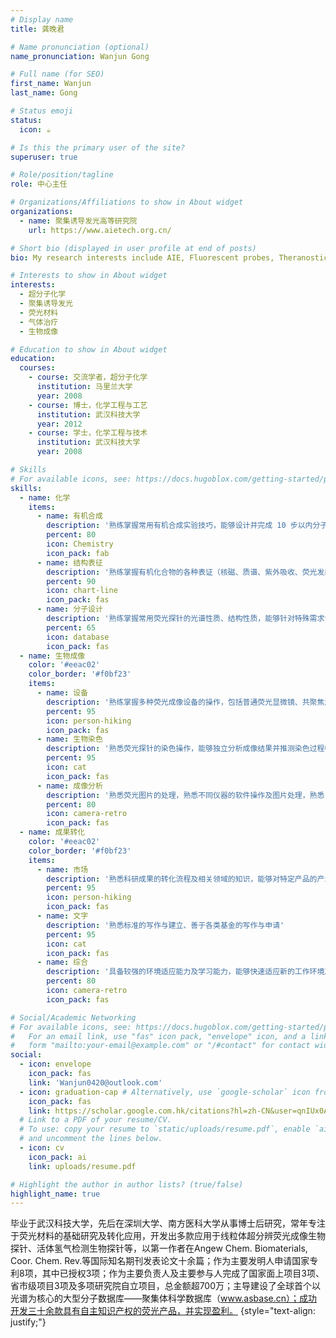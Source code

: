```yaml
---
# Display name
title: 龚晚君

# Name pronunciation (optional)
name_pronunciation: Wanjun Gong

# Full name (for SEO)
first_name: Wanjun
last_name: Gong

# Status emoji
status:
  icon: ☕️

# Is this the primary user of the site?
superuser: true

# Role/position/tagline
role: 中心主任

# Organizations/Affiliations to show in About widget
organizations:
  - name: 聚集诱导发光高等研究院
    url: https://www.aietech.org.cn/

# Short bio (displayed in user profile at end of posts)
bio: My research interests include AIE, Fluorescent probes, Theranostics, industrialization.

# Interests to show in About widget
interests:
  - 超分子化学
  - 聚集诱导发光
  - 荧光材料
  - 气体治疗
  - 生物成像

# Education to show in About widget
education:
  courses:
    - course: 交流学者，超分子化学
      institution: 马里兰大学
      year: 2008
    - course: 博士，化学工程与工艺
      institution: 武汉科技大学
      year: 2012
    - course: 学士，化学工程与技术
      institution: 武汉科技大学
      year: 2008

# Skills
# For available icons, see: https://docs.hugoblox.com/getting-started/page-builder/#icons
skills:
  - name: 化学
    items:
      - name: 有机合成
        description: '熟练掌握常用有机合成实验技巧，能够设计并完成 10 步以内分子设计及合成。'
        percent: 80
        icon: Chemistry
        icon_pack: fab
      - name: 结构表征
        description: '熟练掌握有机化合物的各种表证（核磁、质谱、紫外吸收、荧光发射、红外光谱、拉曼光谱、 单晶XRD，粉末 XRD），具有多种仪器的操作经验（核磁、质谱、HPLC, 紫外吸收、荧光发射、红外光谱、拉曼光谱、单晶 XRD，粉末 XRD），并熟掌握表证结果的分析。'
        percent: 90
        icon: chart-line
        icon_pack: fas
      - name: 分子设计
        description: '熟练掌握常用荧光探针的光谱性质、结构性质，能够针对特殊需求设计分子结构。具有细胞器染色、离子特异性识别、细菌特异性标记、免疫组化、qPCR、化学发光等荧光探针的设计经验。'
        percent: 65
        icon: database
        icon_pack: fas
  - name: 生物成像
    color: '#eeac02'
    color_border: '#f0bf23'
    items:
      - name: 设备
        description: '熟练掌握多种荧光成像设备的操作，包括普通荧光显微镜、共聚焦激光显微镜、小动物 3D 成像、STORM 超分辨荧光显微镜、STED 超分辨荧光显微镜。'
        percent: 95
        icon: person-hiking
        icon_pack: fas
      - name: 生物染色
        description: '熟悉荧光探针的染色操作，能够独立分析成像结果并推测染色过程中的问题，依此解决荧光探针的不足。'
        percent: 95
        icon: cat
        icon_pack: fas
      - name: 成像分析
        description: '熟悉荧光图片的处理，熟悉不同仪器的软件操作及图片处理，熟悉 Imagej 的图片处理'
        percent: 80
        icon: camera-retro
        icon_pack: fas
  - name: 成果转化
    color: '#eeac02'
    color_border: '#f0bf23'
    items:
      - name: 市场
        description: '熟悉科研成果的转化流程及相关领域的知识，能够对特定产品的产业化潜力进行定性且定量的判断，对专业领域的市场需求敏感，能够根据市场需求快速的调整产业化方向。'
        percent: 95
        icon: person-hiking
        icon_pack: fas
      - name: 文字
        description: '熟悉标准的写作与建立、善于各类基金的写作与申请'
        percent: 95
        icon: cat
        icon_pack: fas
      - name: 综合
        description: '具备较强的环境适应能力及学习能力，能够快速适应新的工作环境及工作内容。'
        percent: 80
        icon: camera-retro
        icon_pack: fas

# Social/Academic Networking
# For available icons, see: https://docs.hugoblox.com/getting-started/page-builder/#icons
#   For an email link, use "fas" icon pack, "envelope" icon, and a link in the
#   form "mailto:your-email@example.com" or "/#contact" for contact widget.
social:
  - icon: envelope
    icon_pack: fas
    link: 'Wanjun0420@outlook.com'
  - icon: graduation-cap # Alternatively, use `google-scholar` icon from `ai` icon pack
    icon_pack: fas
    link: https://scholar.google.com.hk/citations?hl=zh-CN&user=qnIUx0AAAAAJ
  # Link to a PDF of your resume/CV.
  # To use: copy your resume to `static/uploads/resume.pdf`, enable `ai` icons in `params.yaml`,
  # and uncomment the lines below.
  - icon: cv
    icon_pack: ai
    link: uploads/resume.pdf

# Highlight the author in author lists? (true/false)
highlight_name: true
---
```


毕业于武汉科技大学，先后在深圳大学、南方医科大学从事博士后研究，常年专注于荧光材料的基础研究及转化应用，开发出多款应用于线粒体超分辨荧光成像生物探针、活体氢气检测生物探针等，以第一作者在Angew Chem. Biomaterials, Coor. Chem. Rev.等国际知名期刊发表论文十余篇；作为主要发明人申请国家专利8项，其中已授权3项；作为主要负责人及主要参与人完成了国家面上项目3项、省市级项目3项及多项研究院自立项目，总金额超700万；主导建设了全球首个以光谱为核心的大型分子数据库——聚集体科学数据库（www.asbase.cn）；成功开发三十余款具有自主知识产权的荧光产品，并实现盈利。
{style="text-align: justify;"}
